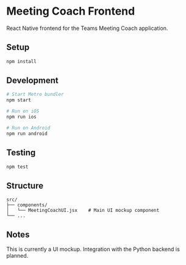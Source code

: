 # Meeting Coach Frontend

React Native frontend for the Teams Meeting Coach application.

## Setup

```bash
npm install
```

## Development

```bash
# Start Metro bundler
npm start

# Run on iOS
npm run ios

# Run on Android
npm run android
```

## Testing

```bash
npm test
```

## Structure

```
src/
├── components/
│   └── MeetingCoachUI.jsx    # Main UI mockup component
└── ...
```

## Notes

This is currently a UI mockup. Integration with the Python backend is planned.
